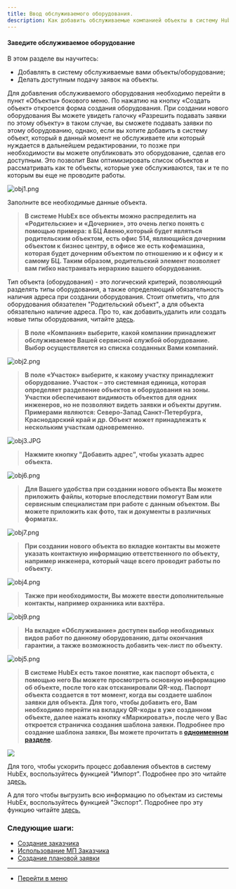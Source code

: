 ```yaml
---
title: Ввод обслуживаемого оборудования.
description: Как добавить обслуживаемые компанией объекты в систему HubEx?
---
```


<!-- Yandex.Metrika counter -->
<script type="text/javascript" >
   (function(m,e,t,r,i,k,a){m[i]=m[i]||function(){(m[i].a=m[i].a||[]).push(arguments)};
   m[i].l=1*new Date();k=e.createElement(t),a=e.getElementsByTagName(t)[0],k.async=1,k.src=r,a.parentNode.insertBefore(k,a)})
   (window, document, "script", "https://mc.yandex.ru/metrika/tag.js", "ym");
   ym('{{ site.yandex_metric }}', "init", {
        id:'{{ site.yandex_metric }}',
        clickmap:true,
        trackLinks:true,
        accurateTrackBounce:true,
        webvisor:true
   });
</script>
<noscript><div><img src="https://mc.yandex.ru/watch/'{{ site.yandex_metric }}'" style="position:absolute; left:-9999px;" alt="" /></div></noscript>
<!-- /Yandex.Metrika counter -->

#### Заведите обслуживаемое оборудование
В этом разделе вы научитесь:
- Добавлять в систему обслуживаемые вами объекты/оборудование;
- Делать доступным подачу заявок на объекты.

Для добавления обслуживаемого оборудования необходимо перейти в пункт «Объекты» бокового меню. По нажатию на кнопку «Создать объект» откроется форма создания оборудования. При создании нового оборудования Вы можете увидеть галочку «Разрешить подавать заявки по этому объекту» в таком случае,  вы сможете подавать заявки по этому оборудованию, однако, если вы хотите добавить в систему объект, который в данный момент не обслуживаете или который нуждается в дальнейшем редактировании, то позже при необходимости вы можете опубликовать это оборудование, сделав его доступным. Это позволит Вам оптимизировать список объектов и рассматривать как те объекты, которые уже обслуживаются, так и те по которым вы еще не проводите работы.

![obj1.png](/attachments/images/FAQ/USER/CreatingObjects/obj1.png)

Заполните все необходимые данные объекта.

>**В системе HubEx все объекты можно распределить на «Родительские» и «Дочерние», это очень легко понять с помощью примера: в БЦ Авеню,который будет являться родительским объектом, есть офис 514, являющийся дочерним объектом к бизнес центру, в офисе же есть кофемашина, которая будет дочерним объектом по отношению и к офису и к самому БЦ. Таким образом, родительский элемент позволяет вам гибко настраивать иерархию вашего оборудования.**

Тип объекта (оборудования) - это логический критерий, позволяющий разделять типы оборудования, а также определяющий обязательность наличия адреса при создании оборудования. Стоит отметить, что для оборудования обязателен "Родительский объект", а для объекта обязательно наличие адреса. Про то, как добавить,удалить или создать новые типы оборудования, читайте [здесь](https://wiki.hubex.ru/docs/FAQ/RU/admin/ObjectsType.html).


>**В поле «Компания» выберите, какой компании принадлежит обслуживаемое Вашей сервисной службой оборудование. Выбор осуществляется из списка созданных Вами компаний.**

![obj2.png](/attachments/images/FAQ/USER/CreatingObjects/obj2.png)

>**В поле «Участок» выберите, к какому участку принадлежит оборудование. Участок – это системная единица, которая определяет разделение объектов и оборудования на зоны. Участки обеспечивают видимость объектов для одних инженеров, но не позволяют видеть заявки и объекты другим. Примерами являются: Северо-Запад Санкт-Петербурга, Краснодарский край и др. Объект может принадлежать к нескольким участкам одновременно.**

![obj3.JPG](/attachments/images/FAQ/USER/CreatingObjects/obj3.JPG)

>**Нажмите кнопку "Добавить адрес", чтобы указать адрес объекта.**

![obj6.png](/attachments/images/FAQ/USER/CreatingObjects/obj6.png)

>**Для Вашего удобства при создании нового объекта Вы можете приложить файлы, которые впоследствии помогут Вам или сервисным специалистам при работе с данным объектом. Вы можете приложить как фото, так и документы в различных форматах.**

![obj7.png](/attachments/images/FAQ/USER/CreatingObjects/obj7.png)

>**При создании нового объекта во вкладке контакты вы можете указать контактную информацию ответственного по объекту, например инженера, который чаще всего проводит работы по объекту.**

![obj4.png](/attachments/images/FAQ/USER/CreatingObjects/obj4.png)

>**Также при необходимости, Вы можете ввести дополнительные контакты, например охранника или вахтёра.**

![obj9.png](/attachments/images/FAQ/USER/CreatingObjects/obj9.png)

>**На вкладке «Обслуживание» доступен выбор необходимых видов работ по данному оборудованию, даты окончания гарантии, а также возможность добавить чек-лист по объекту.**

![obj5.png](/attachments/images/FAQ/USER/CreatingObjects/obj5.png)

>**В системе HubEx есть такое понятие, как паспорт объекта, с помощью него Вы можете просмотреть основную информацию об объекте, после того как отсканировали QR-код. Паспорт объекта создается в тот момент, когда вы создаете шаблон заявки для объекта. Для того, чтобы добавить его, Вам необходимо перейти на вкладку QR-коды в уже созданном объекте, далее нажать кнопку «Маркировать», после чего у Вас откроется страничка создания шаблона заявки.
Подробнее про создание шаблона заявки, Вы можете прочитать в [одноименном разделе](https://wiki.hubex.ru/docs/FAQ/RU/user/CreatingTickTemplates.html).**

<div>
  <img  style="margin: 0 auto; display: block; max-width: 100%;" src="/attachments/images/FAQ/USER/CreatingObjects/obj8.png" />
</div>


<p> Для того, чтобы ускорить процесс добавления объектов в систему HubEx, воспользуйтесь функцией "Импорт". Подробнее про это читайте <a href="https://wiki.hubex.ru/docs/FAQ/RU/user/Import.html#objects"> здесь.</a></p>
<p> А для того чтобы выгрузить всю информацию по объектам из системы HubEx, воспользуйтесь функцией "Экспорт". Подробнее про эту функцию читайте <a href="https://wiki.hubex.ru/docs/FAQ/RU/user/Export.html#objects"> здесь.</a></p>

### Следующие шаги:
- [Создание заказчика](./CreatingCustomer.md)
- [Использование МП Заказчика](./CustomerApp.md)
- [Создание плановой заявки](./PlannedTickets.md)


___
- [Перейти в меню](http://wiki.hubex.ru)
